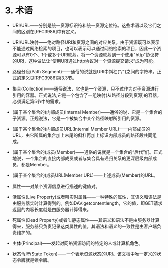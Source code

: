 # 3. 术语

- URI/URL——分别是统一资源标识符和统一资源定位符。这些术语以及它们之间的区别在[RFC3986]中有定义。

- URI/URL映射——绝对路径URI和资源之间的对应关系。由于资源既可以表示不能通过网络检索的项目，也可以表示可以通过网络检索的项目，因此一个资源可以有0个、1个或多个URI映射。将一个资源映射到一个使用"http"协议符的URI，这种做法让“使用URI通过http协议对一个资源提交请求”成为可能。

- 路径分段(Path Segment)——通俗的说就是URI中斜杠("/")之间的字符串。正式的定义见[RFC3986]第3.3节。

- 集合(Collection)——通俗说法，它也是一个资源，只不过作为对子资源进行引用的容器。正式说法,它是一个包含了一组映射(从路径分段到资源)的容器，必须满足第5节中的需求。

- (属于某个集合的)内部成员(Internal Member)——通俗的说，它是一个集合的子资源。正规说法，它是一个被集合中某个路径映射所引用的资源。

- (属于某个集合的)内部成员URL(Internal Member URL)——内部成员的URL，由它所属的集合加上末尾的斜杠再加上标识内部成员的路径段共同组成。

- (属于某个集合的)成员(Member)——通俗的说就是一个集合的“后代”们。正式地说，一个集合的直接内部成员或者与集合具有递归关系的更深层级内部成员，都是Member。

- (属于某个集合的)成员URL(Member URL)——上述成员(Member)的URL。

- 属性——对某个资源信息进行描述的键值对。

- 活属性(Live Property)或者叫实时属性——一种特殊的属性，其语义和语法是由服务器实时计算得到的。例如DAV:getcontentlength，它的值，即GET请求返回的内容长度就是由服务器计算得来。

- 死属性(Dead Property)或者叫静态属性——其语义和语法不是由服务器计算得来，服务器只负责记录这类属性的值，其语法和语义的一致性是由客户端负责维护的。

- 主体(Principal)——发起对网络资源访问的特定的人或计算机角色。

- 状态令牌(State Token)——一个表示资源状态的URI。该文档中唯一定义的状态令牌就是锁令牌。